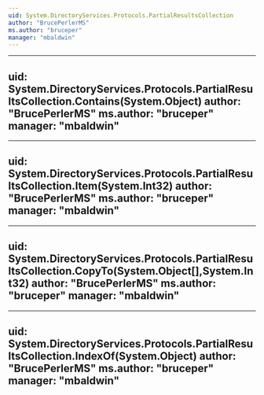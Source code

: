 ```yaml
---
uid: System.DirectoryServices.Protocols.PartialResultsCollection
author: "BrucePerlerMS"
ms.author: "bruceper"
manager: "mbaldwin"
---
```


---
uid: System.DirectoryServices.Protocols.PartialResultsCollection.Contains(System.Object)
author: "BrucePerlerMS"
ms.author: "bruceper"
manager: "mbaldwin"
---

---
uid: System.DirectoryServices.Protocols.PartialResultsCollection.Item(System.Int32)
author: "BrucePerlerMS"
ms.author: "bruceper"
manager: "mbaldwin"
---

---
uid: System.DirectoryServices.Protocols.PartialResultsCollection.CopyTo(System.Object[],System.Int32)
author: "BrucePerlerMS"
ms.author: "bruceper"
manager: "mbaldwin"
---

---
uid: System.DirectoryServices.Protocols.PartialResultsCollection.IndexOf(System.Object)
author: "BrucePerlerMS"
ms.author: "bruceper"
manager: "mbaldwin"
---
